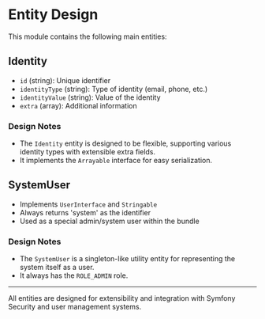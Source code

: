 # Entity Design

This module contains the following main entities:

## Identity

- `id` (string): Unique identifier
- `identityType` (string): Type of identity (email, phone, etc.)
- `identityValue` (string): Value of the identity
- `extra` (array): Additional information

### Design Notes

- The `Identity` entity is designed to be flexible, supporting various identity types with extensible extra fields.
- It implements the `Arrayable` interface for easy serialization.

## SystemUser

- Implements `UserInterface` and `Stringable`
- Always returns 'system' as the identifier
- Used as a special admin/system user within the bundle

### Design Notes

- The `SystemUser` is a singleton-like utility entity for representing the system itself as a user.
- It always has the `ROLE_ADMIN` role.

---

All entities are designed for extensibility and integration with Symfony Security and user management systems.
